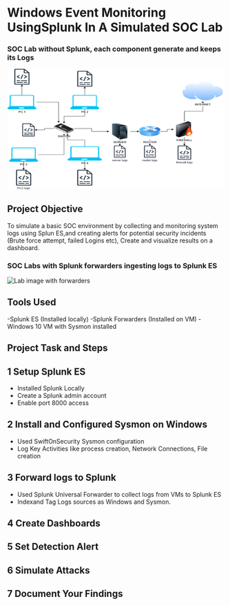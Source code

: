 # Windows Event Monitoring UsingSplunk In A Simulated SOC Lab
### SOC Lab without Splunk, each component generate and keeps its Logs
<img src="Recourses/SPLUNK.png" alt="Lab imgage">

## Project Objective
To simulate a basic SOC environment by collecting and monitoring system logs using Splun ES,and creating alerts for potential security incidents (Brute force  attempt, failed Logins etc), Create and visualize results on a dashboard.
### SOC Labs with Splunk forwarders ingesting logs to Splunk ES
<img src="Recourses/Forwarder.png" alt="Lab image with forwarders">

## Tools Used
-Splunk ES (Installed locally)
-Splunk Forwarders (Installed on VM)
-Windows 10 VM with Sysmon installed
## Project Task and Steps
## 1 Setup Splunk ES
- Installed Splunk Locally
- Create a Splunk admin account
- Enable port 8000 access
 ## 2  Install and Configured  Sysmon on Windows
 - Used SwiftOnSecurity Sysmon configuration
 - Log Key Activities like process creation, Network Connections, File creation
## 3 Forward logs to Splunk
- Used Splunk Universal Forwarder to collect logs from VMs to Splunk ES
- Indexand Tag Logs sources as Windows and Sysmon.
## 4 Create Dashboards
## 5 Set Detection Alert
## 6 Simulate Attacks
## 7 Document Your Findings

